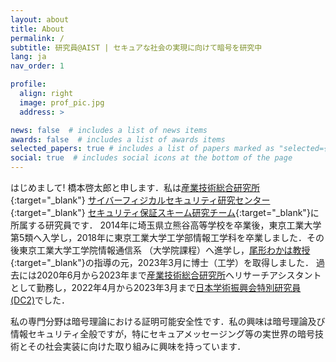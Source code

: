 ```yaml
---
layout: about
title: About
permalink: /
subtitle: 研究員@AIST | セキュアな社会の実現に向けて暗号を研究中
lang: ja
nav_order: 1

profile:
  align: right
  image: prof_pic.jpg
  address: >

news: false  # includes a list of news items
awards: false  # includes a list of awards items
selected_papers: true # includes a list of papers marked as "selected={true}"
social: true  # includes social icons at the bottom of the page
---
```


はじめまして! 橋本啓太郎と申します．私は[産業技術総合研究所](https://www.aist.go.jp/){:target="\_blank"} [サイバーフィジカルセキュリティ研究センター](https://www.cpsec.aist.go.jp/){:target="\_blank"} [セキュリティ保証スキーム研究チーム](https://www.cpsec.aist.go.jp/team/sasrt/){:target="\_blank"}に所属する研究員です．
2014年に埼玉県立熊谷高等学校を卒業後，東京工業大学第5類へ入学し，2018年に東京工業大学工学部情報工学科を卒業しました．その後東京工業大学工学院情報通信系 （大学院課程）へ進学し，[尾形わかは教授](http://www.crypt.ict.e.titech.ac.jp/users/wakaha/indexj.html){:target="\_blank"}の指導の元，2023年3月に博士（工学）を取得しました．
過去には2020年6月から2023年まで[産業技術総合研究所](https://www.aist.go.jp/)へリサーチアシスタントとして勤務し，2022年4月から2023年3月まで[日本学術振興会特別研究員 (DC2)](https://www.jsps.go.jp/j-pd/index.html)でした．

私の専門分野は暗号理論における証明可能安全性です．私の興味は暗号理論及び情報セキュリティ全般ですが，特にセキュアメッセージング等の実世界の暗号技術とその社会実装に向けた取り組みに興味を持っています．

